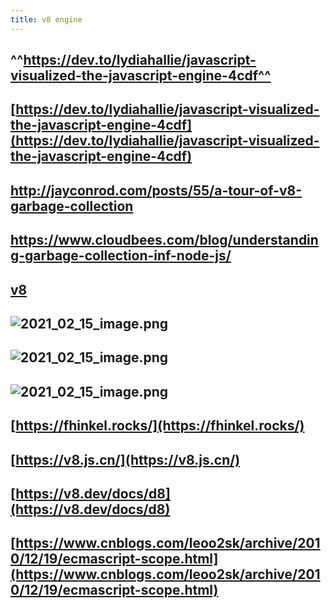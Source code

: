 ```yaml
---
title: v8 engine
---
```


## ^^https://dev.to/lydiahallie/javascript-visualized-the-javascript-engine-4cdf^^
## [https://dev.to/lydiahallie/javascript-visualized-the-javascript-engine-4cdf](https://dev.to/lydiahallie/javascript-visualized-the-javascript-engine-4cdf)
## http://jayconrod.com/posts/55/a-tour-of-v8-garbage-collection
## https://www.cloudbees.com/blog/understanding-garbage-collection-inf-node-js/
## 
## 
## [v8](https://v8.dev/blog/trash-talk)
## 
##
## ![2021_02_15_image.png](https://cdn.logseq.com/%2F7aa8ab99-753a-4230-847b-43a1c3a3ef47ef548036-f6a0-4d60-bce1-4937ce4083a42021_02_15_image.png?Expires=4766956712&Signature=hlLw5q6u-IFsVRD9WX6YQjv-UQ-u0S7jBKrbi3HGV8OzXuoVS6Q9k2g3FBuGqwrO8FtMxHJW4fET~BlxM1Rcffag3a0mMELcMLXF80zYoxHlR~GgnhUB7x18JO0~oiOKuL8GY~6YCEgWUYAwtRS7ap6lupQNoSkSx~eRIcr-PwyKbpDsj9pzhnJZB7iX9gVtR4VCwM9nJL-7qFyUU2YMKyGsjDRFyM9A3npxpLMKSH4LUDYYDQfsARySW5gfsK9P8UvXS1OVRtn5dJ10GjdQzbjzdxbrIDYpa~aflL5r7g9ripqsifKuoxYWKlnwX1Q9G2dPRsLsgpewSQymLe1n~g__&Key-Pair-Id=APKAJE5CCD6X7MP6PTEA)
## ![2021_02_15_image.png](https://cdn.logseq.com/%2F7aa8ab99-753a-4230-847b-43a1c3a3ef47a487d6e4-22df-4de9-827d-f4e653a911b72021_02_15_image.png?Expires=4766955743&Signature=Gd0bvMkKWYZF9JJkaikU-mhb5hj-djfbUwMsJKcwD9Xv-yXK92Vlr2yejPXusMI-tFMnHphaFyQ1~pZrBQlawoHIJdIF8mc5qCn6WL3mC~C68vYdJNlb4~eKZoQUdsyuiSaNnpBPTzok8rDlCiXTsPMcARMbIEtouAENAi1TF-CvHLYTpGnDvwqirhQJ3ceuZicTwW5ch8Vrc8umuHQP8znfP5kLmg7M05CVeqKiT0mrFw86qu-XaBWOnXvYgJybGgfcBoVle8JGU69QY1Q-XwCVj~ighpHRp9fGYBryz39PkChJ~QLgGhN8r4o4tCppIB-X~GWzjqt~LD3d~Y6hCw__&Key-Pair-Id=APKAJE5CCD6X7MP6PTEA)
## ![2021_02_15_image.png](https://cdn.logseq.com/%2F7aa8ab99-753a-4230-847b-43a1c3a3ef47c52ca8fc-62ab-494b-a79c-28d864b0817e2021_02_15_image.png?Expires=4766953861&Signature=fzovCqvcbRG5utOl2uJtq7PyiQvUw79w-is~iD8gOtWzH6ZrrU8M5FVXJ4RuPI5BxwGwJqco2E8Lco0ckv5KDLPLTwnYDOJ4IIve0vey4nYQRY56sVUSthViwaf~GqFsGG6yAGf92XuKl3uksrsRp-8VksPbd9BjZjNn1C4qJa3jkcLKZ5qLz6xqcT2gmFRABHPidpouuh1qd3Vhnj8fB8qCHmHSPpJYAiKph-vYeL81pmNGoeleK2PPkilT9~Dvpt2S1G3cDBHIynHnwenIgNzF2vYfkG41dEguC1bHJvUG4IqJ-jCvgA8MIp5PUR33XJ6gaxOEBo2GlYjuzRGtug__&Key-Pair-Id=APKAJE5CCD6X7MP6PTEA)
## [https://fhinkel.rocks/](https://fhinkel.rocks/)
## [https://v8.js.cn/](https://v8.js.cn/)
## [https://v8.dev/docs/d8](https://v8.dev/docs/d8)
## [https://www.cnblogs.com/leoo2sk/archive/2010/12/19/ecmascript-scope.html](https://www.cnblogs.com/leoo2sk/archive/2010/12/19/ecmascript-scope.html)
